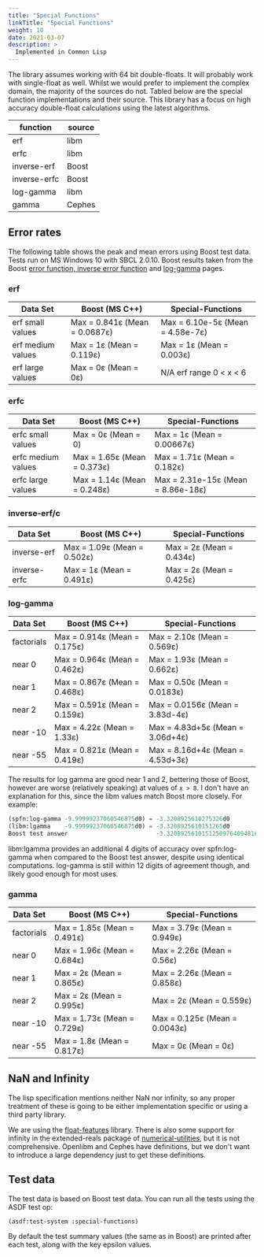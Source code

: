 ```yaml
---
title: "Special Functions"
linkTitle: "Special Functions"
weight: 10
date: 2021-03-07
description: >
  Implemented in Common Lisp
---
```


The library assumes working with 64 bit double-floats. It will
probably work with single-float as well. Whilst we would prefer to
implement the complex domain, the majority of the sources do
not. Tabled below are the special function implementations and their
source. This library has a focus on high accuracy double-float
calculations using the latest algorithms.

| function | source
| -------- | ----
| erf          |  libm
| erfc         |  libm
| inverse-erf  |  Boost
| inverse-erfc |  Boost
| log-gamma    |  libm
| gamma        |  Cephes


## Error rates

The following table shows the peak and mean errors using Boost test
data. Tests run on MS Windows 10 with SBCL 2.0.10. Boost results taken
from the Boost [error function,
](https://www.boost.org/doc/libs/1_69_0/libs/math/doc/html/math_toolkit/sf_erf/error_function.html)[inverse
error
function](https://www.boost.org/doc/libs/1_68_0/libs/math/doc/html/math_toolkit/sf_erf/error_inv.html)
and
[log-gamma](https://www.boost.org/doc/libs/1_74_0/libs/math/doc/html/math_toolkit/sf_gamma/lgamma.html)
pages.

### erf

| Data Set          | Boost (MS C++)                | Special-Functions                |
|------------------ |------------------------------ | -------------------------------- |
| erf small values  | Max = 0.841ε (Mean = 0.0687ε) | Max = 6.10e-5ε (Mean = 4.58e-7ε) |
| erf medium values | Max = 1ε (Mean = 0.119ε)      | Max = 1ε (Mean = 0.003ε)         |
| erf large values  | Max = 0ε (Mean = 0ε)          | N/A erf range 0 < x < 6          |



### erfc

| Data Set           | Boost (MS C++)              | Special-Functions                  |
| ---                | ---                         | ---                                |
| erfc small values  | Max = 0ε (Mean = 0)         | Max = 1ε (Mean = 0.00667ε)         |
| erfc medium values | Max = 1.65ε (Mean = 0.373ε) | Max = 1.71ε (Mean = 0.182ε)        |
| erfc large values  | Max = 1.14ε (Mean = 0.248ε) | Max = 2.31e-15ε (Mean = 8.86e-18ε) |


### inverse-erf/c

| Data Set     | Boost (MS C++)              | Special-Functions        |
| ---          | ---                         | ---                      |
| inverse-erf  | Max = 1.09ε (Mean = 0.502ε) | Max = 2ε (Mean = 0.434ε) |
| inverse-erfc | Max = 1ε (Mean = 0.491ε)    | Max = 2ε (Mean = 0.425ε) |

### log-gamma

| Data Set | Boost (MS C++) | Special-Functions |
| ---      | ---            | ---               |
| factorials | Max = 0.914ε (Mean = 0.175ε) | Max = 2.10ε (Mean = 0.569ε)      |
| near 0     | Max = 0.964ε (Mean = 0.462ε) | Max = 1.93ε (Mean = 0.662ε)      |
| near 1     | Max = 0.867ε (Mean = 0.468ε) | Max = 0.50ε (Mean = 0.0183ε)     |
| near 2     | Max = 0.591ε (Mean = 0.159ε) | Max = 0.0156ε (Mean = 3.83d-4ε)  |
| near -10   | Max = 4.22ε (Mean = 1.33ε)   | Max = 4.83d+5ε (Mean = 3.06d+4ε) |
| near -55   | Max = 0.821ε (Mean = 0.419ε) | Max = 8.16d+4ε (Mean = 4.53d+3ε) |


The results for log gamma are good near 1 and 2, bettering those of
Boost, however are worse (relatively speaking) at values of `x > 8`. I
don't have an explanation for this, since the libm values match Boost
more closely. For example:

```lisp
(spfn:log-gamma -9.99999237060546875d0) = -3.3208925610275326d0
(libm:lgamma    -9.99999237060546875d0) = -3.3208925610151265d0
Boost test answer                         -3.320892561015125097640948165422843317137
```

libm:lgamma provides an additional 4 digits of accuracy over
spfn:log-gamma when compared to the Boost test answer, despite using
identical computations. log-gamma is still within 12 digits of agreement
though, and likely good enough for most uses.

### gamma

| Data Set   | Boost (MS C++)              | Special-Functions             |
| ---        | ---                         | ---                           |
| factorials | Max = 1.85ε (Mean = 0.491ε) | Max = 3.79ε (Mean = 0.949ε)   |
| near 0     | Max = 1.96ε (Mean = 0.684ε) | Max = 2.26ε (Mean = 0.56ε)    |
| near 1     | Max = 2ε (Mean = 0.865ε)    | Max = 2.26ε (Mean = 0.858ε)   |
| near 2     | Max = 2ε (Mean = 0.995ε)    | Max = 2ε (Mean = 0.559ε)      |
| near -10   | Max = 1.73ε (Mean = 0.729ε) | Max = 0.125ε (Mean = 0.0043ε) |
| near -55   | Max = 1.8ε (Mean = 0.817ε)  | Max = 0ε (Mean = 0ε)          |


## NaN and Infinity

The lisp specification mentions neither NaN nor infinity, so any proper
treatment of these is going to be either implementation specific or
using a third party library.

We are using the
[float-features](https://github.com/Shinmera/float-features)
library. There is also some support for infinity in the extended-reals
package of
[numerical-utilities](https://github.com/Common-Lisp-Statistics/numerical-utilities),
but it is not comprehensive. Openlibm and Cephes have definitions, but
we don't want to introduce a large dependency just to get these
definitions.

## Test data

The test data is based on Boost test data. You can run all the tests
using the ASDF test op:

```lisp
(asdf:test-system :special-functions)
```

By default the test summary values (the same as in Boost) are printed
after each test, along with the key epsilon values.
